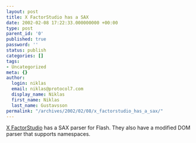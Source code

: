 ```yaml
---
layout: post
title: X FactorStudio has a SAX
date: 2002-02-08 17:22:33.000000000 +00:00
type: post
parent_id: '0'
published: true
password: ''
status: publish
categories: []
tags:
- Uncategorized
meta: {}
author:
  login: niklas
  email: niklas@protocol7.com
  display_name: Niklas
  first_name: Niklas
  last_name: Gustavsson
permalink: "/archives/2002/02/08/x_factorstudio_has_a_sax/"
---
```

[X FactorStudio](http://www.xfactorstudio.com/) has a SAX parser for Flash. They also have a modified DOM parser that supports namespaces.

